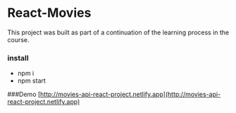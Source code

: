 # React-Movies

This project was built as part of a continuation of the learning process in the course.


### install
- npm i
- npm start

###Demo
[http://movies-api-react-project.netlify.app](http://movies-api-react-project.netlify.app)
